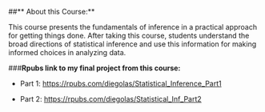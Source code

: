 ##** About this Course:**

This course presents the fundamentals of inference in a practical approach for getting things done. After taking this course, students understand the broad directions of statistical inference and use this information for making informed choices in analyzing data.

###**Rpubs link to my final project from this course:**

 - Part 1: <https://rpubs.com/diegolas/Statistical_Inference_Part1>
 
 - Part 2: <https://rpubs.com/diegolas/Statistical_Inf_Part2>
